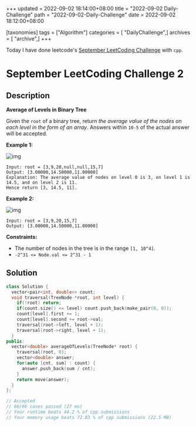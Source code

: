 +++
updated = 2022-09-02 18:14:00+08:00
title = "2022-09-02 Daily-Challenge"
path = "2022-09-02-Daily-Challenge"
date = 2022-09-02 18:12:00+08:00

[taxonomies]
tags = ["Algorithm"]
categories = [ "DailyChallenge",]
archives = [ "archive",]
+++

Today I have done leetcode's [September LeetCoding Challenge](https://leetcode.com/problems/average-of-levels-in-binary-tree/) with `cpp`.

<!-- more -->

# September LeetCoding Challenge 2

## Description

**Average of Levels in Binary Tree**

Given the `root` of a binary tree, return *the average value of the nodes on each level in the form of an array*. Answers within `10-5` of the actual answer will be accepted.

 

**Example 1:**

![img](https://assets.leetcode.com/uploads/2021/03/09/avg1-tree.jpg)

```
Input: root = [3,9,20,null,null,15,7]
Output: [3.00000,14.50000,11.00000]
Explanation: The average value of nodes on level 0 is 3, on level 1 is 14.5, and on level 2 is 11.
Hence return [3, 14.5, 11].
```

**Example 2:**

![img](https://assets.leetcode.com/uploads/2021/03/09/avg2-tree.jpg)

```
Input: root = [3,9,20,15,7]
Output: [3.00000,14.50000,11.00000]
```

 

**Constraints:**

- The number of nodes in the tree is in the range `[1, 10^4]`.
- `-2^31 <= Node.val <= 2^31 - 1`

## Solution

``` cpp
class Solution {
  vector<pair<int, double>> count;
  void traversal(TreeNode *root, int level) {
    if(!root) return;
    if(count.size() <= level) count.push_back(make_pair(0, 0));
    count[level].first += 1;
    count[level].second += root->val;
    traversal(root->left, level + 1);
    traversal(root->right, level + 1);
  }
public:
  vector<double> averageOfLevels(TreeNode* root) {
    traversal(root, 0);
    vector<double> answer;
    for(auto [cnt, sum] : count) {
      answer.push_back(sum / cnt);
    }
    return move(answer);
  }
};

// Accepted
// 66/66 cases passed (27 ms)
// Your runtime beats 44.2 % of cpp submissions
// Your memory usage beats 72.83 % of cpp submissions (22.5 MB)
```
